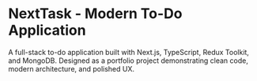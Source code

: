 # NextTask - Modern To-Do Application

A full-stack to-do application built with Next.js, TypeScript, Redux Toolkit, and MongoDB. Designed as a portfolio project demonstrating clean code, modern architecture, and polished UX.

